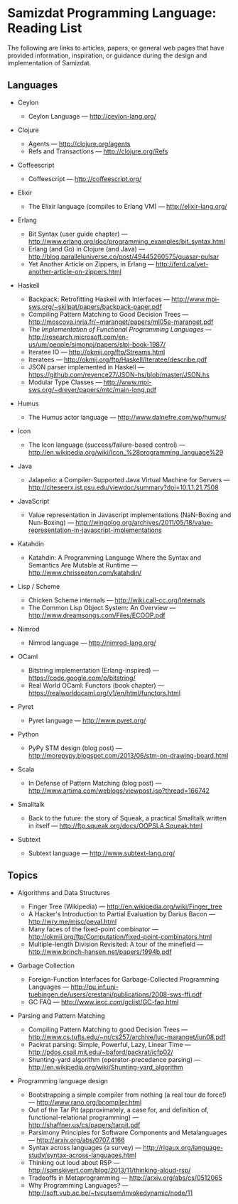 Samizdat Programming Language: Reading List
===========================================

The following are links to articles, papers, or general web pages that
have provided information, inspiration, or guidance during the
design and implementation of Samizdat.

Languages
---------

* Ceylon
  * Ceylon Language &mdash; <http://ceylon-lang.org/>

* Clojure
  * Agents &mdash; <http://clojure.org/agents>
  * Refs and Transactions &mdash; <http://clojure.org/Refs>

* Coffeescript
  * Coffeescript &mdash; <http://coffeescript.org/>

* Elixir
  * The Elixir language (compiles to Erlang VM) &mdash;
    <http://elixir-lang.org/>

* Erlang
  * Bit Syntax (user guide chapter) &mdash;
    <http://www.erlang.org/doc/programming_examples/bit_syntax.html>
  * Erlang (and Go) in Clojure (and Java) &mdash;
    <http://blog.paralleluniverse.co/post/49445260575/quasar-pulsar>
  * Yet Another Article on Zippers, in Erlang &mdash;
    <http://ferd.ca/yet-another-article-on-zippers.html>

* Haskell
  * Backpack: Retrofitting Haskell with Interfaces &mdash;
    <http://www.mpi-sws.org/~skilpat/papers/backpack-paper.pdf>
  * Compiling Pattern Matching to Good Decision Trees &mdash;
    <http://moscova.inria.fr/~maranget/papers/ml05e-maranget.pdf>
  * _The Implementation of Functional Programming Languages_ &mdash;
    <http://research.microsoft.com/en-us/um/people/simonpj/papers/slpj-book-1987/>
  * Iteratee IO &mdash; <http://okmij.org/ftp/Streams.html>
  * Iteratees &mdash; <http://okmij.org/ftp/Haskell/Iteratee/describe.pdf>
  * JSON parser implemented in Haskell &mdash;
    <https://github.com/revence27/JSON-hs/blob/master/JSON.hs>
  * Modular Type Classes &mdash;
    <http://www.mpi-sws.org/~dreyer/papers/mtc/main-long.pdf>

* Humus
  * The Humus actor language &mdash; <http://www.dalnefre.com/wp/humus/>

* Icon
  * The Icon language (success/failure-based control) &mdash;
    <http://en.wikipedia.org/wiki/Icon_%28programming_language%29>

* Java
  * Jalapeño: a Compiler-Supported Java Virtual Machine for Servers &mdash;
    <http://citeseerx.ist.psu.edu/viewdoc/summary?doi=10.1.1.21.7508>

* JavaScript
  * Value representation in Javascript implementations (NaN-Boxing and
    Nun-Boxing) &mdash;
    <http://wingolog.org/archives/2011/05/18/value-representation-in-javascript-implementations>

* Katahdin
  * Katahdin: A Programming Language Where the Syntax and Semantics Are
    Mutable at Runtime &mdash; <http://www.chrisseaton.com/katahdin/>

* Lisp / Scheme
  * Chicken Scheme internals &mdash; <http://wiki.call-cc.org/Internals>
  * The Common Lisp Object System: An Overview &mdash;
    <http://www.dreamsongs.com/Files/ECOOP.pdf>

* Nimrod
  * Nimrod language &mdash; <http://nimrod-lang.org/>

* OCaml
  * Bitstring implementation (Erlang-inspired) &mdash;
    <https://code.google.com/p/bitstring/>
  * Real World OCaml: Functors (book chapter) &mdash;
    <https://realworldocaml.org/v1/en/html/functors.html>

* Pyret
  * Pyret language &mdash; <http://www.pyret.org/>

* Python
  * PyPy STM design (blog post) &mdash;
    <http://morepypy.blogspot.com/2013/06/stm-on-drawing-board.html>

* Scala
  * In Defense of Pattern Matching (blog post) &mdash;
    <http://www.artima.com/weblogs/viewpost.jsp?thread=166742>

* Smalltalk
  * Back to the future: the story of Squeak, a practical Smalltalk written in
    itself &mdash; <http://ftp.squeak.org/docs/OOPSLA.Squeak.html>

* Subtext
  * Subtext language &mdash; <http://www.subtext-lang.org/>

Topics
------

* Algorithms and Data Structures
  * Finger Tree (Wikipedia) &mdash; <http://en.wikipedia.org/wiki/Finger_tree>
  * A Hacker's Introduction to Partial Evaluation by Darius Bacon &mdash;
    <http://wry.me/misc/peval.html>
  * Many faces of the fixed-point combinator &mdash;
    <http://okmij.org/ftp/Computation/fixed-point-combinators.html>
  * Multiple-length Division Revisited: A tour of the minefield &mdash;
    <http://www.brinch-hansen.net/papers/1994b.pdf>

* Garbage Collection
  * Foreign-Function Interfaces for Garbage-Collected Programming Languages
    &mdash;
    <http://pu.inf.uni-tuebingen.de/users/crestani/publications/2008-sws-ffi.pdf>
  * GC FAQ &mdash; <http://www.iecc.com/gclist/GC-faq.html>

* Parsing and Pattern Matching
  * Compiling Pattern Matching to good Decision Trees &mdash;
    <http://www.cs.tufts.edu/~nr/cs257/archive/luc-maranget/jun08.pdf>
  * Packrat parsing: Simple, Powerful, Lazy, Linear Time &mdash;
    <http://pdos.csail.mit.edu/~baford/packrat/icfp02/>
  * Shunting-yard algorithm (operator-precedence parsing) &mdash;
    <http://en.wikipedia.org/wiki/Shunting-yard_algorithm>

* Programming language design
  * Bootstrapping a simple compiler from nothing (a real tour de force!)
    &mdash; <http://www.rano.org/bcompiler.html>
  * Out of the Tar Pit (approximately, a case for, and definition of,
    functional-relational programming) &mdash;
    <http://shaffner.us/cs/papers/tarpit.pdf>
  * Parsimony Principles for Software Components and Metalanguages &mdash;
    <http://arxiv.org/abs/0707.4166>
  * Syntax across languages (a survey) &mdash;
    <http://rigaux.org/language-study/syntax-across-languages.html>
  * Thinking out loud about RSP &mdash;
    <http://samskivert.com/blog/2013/11/thinking-aloud-rsp/>
  * Tradeoffs in Metaprogramming &mdash;
    <http://arxiv.org/abs/cs/0512065>
  * Why Programming Languages? &mdash;
    <http://soft.vub.ac.be/~tvcutsem/invokedynamic/node/11>
